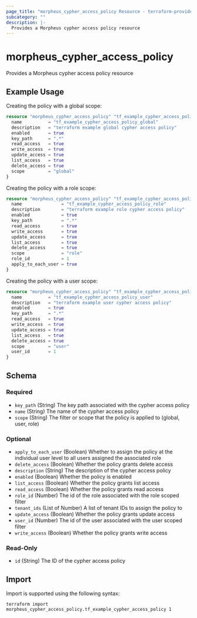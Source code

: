 ```yaml
---
page_title: "morpheus_cypher_access_policy Resource - terraform-provider-morpheus"
subcategory: ""
description: |-
  Provides a Morpheus cypher access policy resource
---
```


# morpheus_cypher_access_policy

Provides a Morpheus cypher access policy resource

## Example Usage

Creating the policy with a global scope:

```terraform
resource "morpheus_cypher_access_policy" "tf_example_cypher_access_policy_global" {
  name          = "tf_example_cypher_access_policy_global"
  description   = "terraform example global cypher access policy"
  enabled       = true
  key_path      = ".*"
  read_access   = true
  write_access  = true
  update_access = true
  list_access   = true
  delete_access = true
  scope         = "global"
}
```

Creating the policy with a role scope:

```terraform
resource "morpheus_cypher_access_policy" "tf_example_cypher_access_policy_role" {
  name               = "tf_example_cypher_access_policy_role"
  description        = "terraform example role cypher access policy"
  enabled            = true
  key_path           = ".*"
  read_access        = true
  write_access       = true
  update_access      = true
  list_access        = true
  delete_access      = true
  scope              = "role"
  role_id            = 1
  apply_to_each_user = true
}
```

Creating the policy with a user scope:

```terraform
resource "morpheus_cypher_access_policy" "tf_example_cypher_access_policy_user" {
  name          = "tf_example_cypher_access_policy_user"
  description   = "terraform example user cypher access policy"
  enabled       = true
  key_path      = ".*"
  read_access   = true
  write_access  = true
  update_access = true
  list_access   = true
  delete_access = true
  scope         = "user"
  user_id       = 1
}
```

<!-- schema generated by tfplugindocs -->
## Schema

### Required

- `key_path` (String) The key path associated with the cypher access policy
- `name` (String) The name of the cypher access policy
- `scope` (String) The filter or scope that the policy is applied to (global, user, role)

### Optional

- `apply_to_each_user` (Boolean) Whether to assign the policy at the individual user level to all users assigned the associated role
- `delete_access` (Boolean) Whether the policy grants delete access
- `description` (String) The description of the cypher access policy
- `enabled` (Boolean) Whether the policy is enabled
- `list_access` (Boolean) Whether the policy grants list access
- `read_access` (Boolean) Whether the policy grants read access
- `role_id` (Number) The id of the role associated with the role scoped filter
- `tenant_ids` (List of Number) A list of tenant IDs to assign the policy to
- `update_access` (Boolean) Whether the policy grants update access
- `user_id` (Number) The id of the user associated with the user scoped filter
- `write_access` (Boolean) Whether the policy grants write access

### Read-Only

- `id` (String) The ID of the cypher access policy

## Import

Import is supported using the following syntax:

```shell
terraform import morpheus_cypher_access_policy.tf_example_cypher_access_policy 1
```
